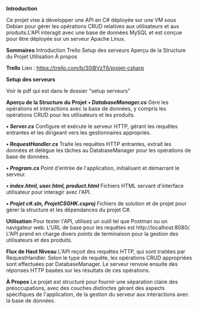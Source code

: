 **Introduction**

Ce projet vise à développer une API en C# déployée sur une VM sous Debian pour gérer les opérations CRUD relatives aux utilisateurs et aux produits.L'API interagit avec une base de données MySQL et est conçue pour être déployée sur un serveur Apache Linux.

**Sommaires**
Introduction
Trello
Setup des serveurs
Aperçu de la Structure du Projet
Utilisation
À propos

**Trello**
Lien : https://trello.com/b/30iBVzT6/projet-csharp

**Setup des serveurs**

Voir le pdf qui est dans le dossier "setup serveurs"

**Aperçu de la Structure du Projet**
***• DatabaseManager.cs***
Gère les opérations et interactions avec la base de données, y compris les opérations CRUD pour les utilisateurs et les produits.

***• Server.cs***
Configure et exécute le serveur HTTP, gérant les requêtes entrantes et les dirigeant vers les gestionnaires appropriés.

***• RequestHandler.cs***
Traite les requêtes HTTP entrantes, extrait les données et délègue les tâches au DatabaseManager pour les opérations de base de données.

***• Program.cs***
Point d'entrée de l'application, initialisant et démarrant le serveur.

***• index.html, user.html, product.html***
Fichiers HTML servant d'interface utilisateur pour interagir avec l'API.

***• Projet c#.sln, ProjetCSGHK.csproj***
Fichiers de solution et de projet pour gérer la structure et les dépendances du projet C#.

**Utilisation**
Pour tester l'API, utilisez un outil tel que Postman ou un navigateur web. L'URL de base pour les requêtes est http://localhost:8080/. L'API prend en charge divers points de terminaison pour la gestion des utilisateurs et des produits.

**Flux de Haut Niveau**
L'API reçoit des requêtes HTTP, qui sont traitées par RequestHandler. Selon le type de requête, les opérations CRUD appropriées sont effectuées par DatabaseManager. Le serveur renvoie ensuite des réponses HTTP basées sur les résultats de ces opérations.

**À Propos**
Le projet est structuré pour fournir une séparation claire des préoccupations, avec des couches distinctes gérant des aspects spécifiques de l'application, de la gestion du serveur aux interactions avec la base de données.
